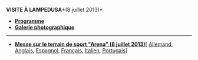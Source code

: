 **VISITE À LAMPEDUSA***(8 juillet 2013)*

- **[Programme](/content/francesco/fr/travels/2013/documents/papa-francesco-programma-lampedusa_20130708.html)**
- [**Galerie photographique**](http://www.photogallery.va/content/photogallery/fr/eventi/lampedusa2013.html)





* * *


- **[Messe sur le terrain de sport "Arena" (8 juillet 2013)](/content/francesco/fr/homilies/2013/documents/papa-francesco_20130708_omelia-lampedusa.html)**\[ [Allemand](/content/francesco/de/homilies/2013/documents/papa-francesco_20130708_omelia-lampedusa.html), [Anglais](/content/francesco/en/homilies/2013/documents/papa-francesco_20130708_omelia-lampedusa.html), [Espagnol](/content/francesco/es/homilies/2013/documents/papa-francesco_20130708_omelia-lampedusa.html), [Français](/content/francesco/fr/homilies/2013/documents/papa-francesco_20130708_omelia-lampedusa.html), [Italien](/content/francesco/it/homilies/2013/documents/papa-francesco_20130708_omelia-lampedusa.html), [Portugais](/content/francesco/pt/homilies/2013/documents/papa-francesco_20130708_omelia-lampedusa.html)\]